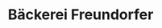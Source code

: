 ---
title: "Bäckerei Freundorfer"
url: /woerth-an-der-donau/baeckerei-freundorfer/
shop: Bäckerei
---